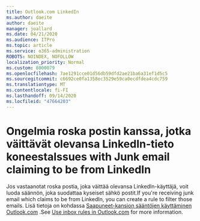 ```yaml
---
title: Outlook.com LinkedIn
ms.author: daeite
author: daeite
manager: joallard
ms.date: 04/21/2020
ms.audience: ITPro
ms.topic: article
ms.service: o365-administration
ROBOTS: NOINDEX, NOFOLLOW
localization_priority: Normal
ms.custom: 8000079
ms.openlocfilehash: 7ae1291cce01d56db59dfd2ae21ba6a31ef1d5c5
ms.sourcegitcommit: c6692ce0fa1358ec3529e59ca0ecdfdea4cdc759
ms.translationtype: MT
ms.contentlocale: fi-FI
ms.lasthandoff: 09/14/2020
ms.locfileid: "47664203"
---
```

# <a name="issues-with-junk-email-claiming-to-be-from-linkedin"></a><span data-ttu-id="ca2e8-102">Ongelmia roska postin kanssa, jotka väittävät olevansa LinkedIn-tieto koneesta</span><span class="sxs-lookup"><span data-stu-id="ca2e8-102">Issues with Junk email claiming to be from LinkedIn</span></span>

<span data-ttu-id="ca2e8-103">Jos vastaanotat roska postia, joka väittää olevansa LinkedIn-käyttäjä, voit luoda säännön, joka suodattaa kyseiset sähkö postit.</span><span class="sxs-lookup"><span data-stu-id="ca2e8-103">If you're receiving junk email which claims to be from LinkedIn, you can create a rule to filter those emails.</span></span>
<span data-ttu-id="ca2e8-104">Lisä tietoja on kohdassa [Saapuneet-kansion sääntöjen käyttäminen Outlook.com](https://aka.ms/OutlookComInboxRules) .</span><span class="sxs-lookup"><span data-stu-id="ca2e8-104">See [Use inbox rules in Outlook.com](https://aka.ms/OutlookComInboxRules) for more information.</span></span>


